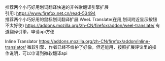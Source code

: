 推荐两个小巧好用划词翻译快速的非谷歌翻译引擎扩展   
引用: https://www.firefox.net.cn/read-53494  
推荐两个小巧好用的鼠标划词翻译扩展
WeeL Translate(在用,划词附近显示按钮不太好使)
https://addons.mozilla.org/zh-CN/firefox/addon/weel-translate/
有道翻译引擎，申请api方便

Inline Translator
https://addons.mozilla.org/zh-CN/firefox/addon/inline-translator/
微软引擎，作者已经不维护了好像，但还能用，按照扩展评论里的操作说明，可以申请到微软翻译api
